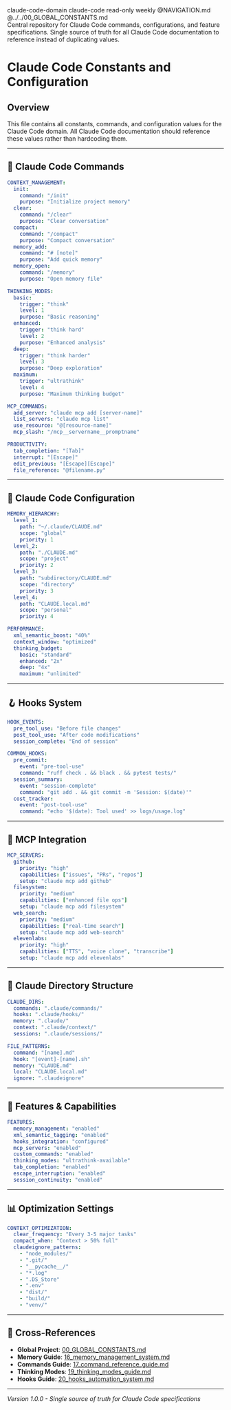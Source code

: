 <document type="constants" version="3.1.0" enhanced="2025-08-11">
  <metadata>
    <title>Claude Code Constants and Configuration</title>
    <scope>claude-code-domain</scope>
    <category>claude-code</category>
    <mutability>read-only</mutability>
    <validation-frequency>weekly</validation-frequency>
    <navigation>
      <index>@NAVIGATION.md</index>
      <related>@../../00_GLOBAL_CONSTANTS.md</related>
    </navigation>
  </metadata>

  <summary>
    Central repository for Claude Code commands, configurations, and feature specifications.
    Single source of truth for all Claude Code documentation to reference instead of duplicating values.
  </summary>
</document>

# Claude Code Constants and Configuration

## Overview

<purpose>
  This file contains all constants, commands, and configuration values for the Claude Code domain.
  All Claude Code documentation should reference these values rather than hardcoding them.
</purpose>

---

## 🎯 Claude Code Commands

```yaml
CONTEXT_MANAGEMENT:
  init:
    command: "/init"
    purpose: "Initialize project memory"
  clear:
    command: "/clear"
    purpose: "Clear conversation"
  compact:
    command: "/compact"
    purpose: "Compact conversation"
  memory_add:
    command: "# [note]"
    purpose: "Add quick memory"
  memory_open:
    command: "/memory"
    purpose: "Open memory file"

THINKING_MODES:
  basic:
    trigger: "think"
    level: 1
    purpose: "Basic reasoning"
  enhanced:
    trigger: "think hard"
    level: 2
    purpose: "Enhanced analysis"
  deep:
    trigger: "think harder"
    level: 3
    purpose: "Deep exploration"
  maximum:
    trigger: "ultrathink"
    level: 4
    purpose: "Maximum thinking budget"

MCP_COMMANDS:
  add_server: "claude mcp add [server-name]"
  list_servers: "claude mcp list"
  use_resource: "@[resource-name]"
  mcp_slash: "/mcp__servername__promptname"

PRODUCTIVITY:
  tab_completion: "[Tab]"
  interrupt: "[Escape]"
  edit_previous: "[Escape][Escape]"
  file_reference: "@filename.py"
```

---

## 🔧 Claude Code Configuration

```yaml
MEMORY_HIERARCHY:
  level_1:
    path: "~/.claude/CLAUDE.md"
    scope: "global"
    priority: 1
  level_2:
    path: "./CLAUDE.md"
    scope: "project"
    priority: 2
  level_3:
    path: "subdirectory/CLAUDE.md"
    scope: "directory"
    priority: 3
  level_4:
    path: "CLAUDE.local.md"
    scope: "personal"
    priority: 4

PERFORMANCE:
  xml_semantic_boost: "40%"
  context_window: "optimized"
  thinking_budget:
    basic: "standard"
    enhanced: "2x"
    deep: "4x"
    maximum: "unlimited"
```

---

## 🪝 Hooks System

```yaml
HOOK_EVENTS:
  pre_tool_use: "Before file changes"
  post_tool_use: "After code modifications"
  session_complete: "End of session"

COMMON_HOOKS:
  pre_commit:
    event: "pre-tool-use"
    command: "ruff check . && black . && pytest tests/"
  session_summary:
    event: "session-complete"
    command: "git add . && git commit -m 'Session: $(date)'"
  cost_tracker:
    event: "post-tool-use"
    command: "echo '$(date): Tool used' >> logs/usage.log"
```

---

## 🔌 MCP Integration

```yaml
MCP_SERVERS:
  github:
    priority: "high"
    capabilities: ["issues", "PRs", "repos"]
    setup: "claude mcp add github"
  filesystem:
    priority: "medium"
    capabilities: ["enhanced file ops"]
    setup: "claude mcp add filesystem"
  web_search:
    priority: "medium"
    capabilities: ["real-time search"]
    setup: "claude mcp add web-search"
  elevenlabs:
    priority: "high"
    capabilities: ["TTS", "voice clone", "transcribe"]
    setup: "claude mcp add elevenlabs"
```

---

## 📁 Claude Directory Structure

```yaml
CLAUDE_DIRS:
  commands: ".claude/commands/"
  hooks: ".claude/hooks/"
  memory: ".claude/"
  context: ".claude/context/"
  sessions: ".claude/sessions/"

FILE_PATTERNS:
  command: "[name].md"
  hook: "[event]-[name].sh"
  memory: "CLAUDE.md"
  local: "CLAUDE.local.md"
  ignore: ".claudeignore"
```

---

## 🚀 Features & Capabilities

```yaml
FEATURES:
  memory_management: "enabled"
  xml_semantic_tagging: "enabled"
  hooks_integration: "configured"
  mcp_servers: "enabled"
  custom_commands: "enabled"
  thinking_modes: "ultrathink-available"
  tab_completion: "enabled"
  escape_interruption: "enabled"
  session_continuity: "enabled"
```

---

## 📊 Optimization Settings

```yaml
CONTEXT_OPTIMIZATION:
  clear_frequency: "Every 3-5 major tasks"
  compact_when: "Context > 50% full"
  claudeignore_patterns:
    - "node_modules/"
    - ".git/"
    - "__pycache__/"
    - "*.log"
    - ".DS_Store"
    - ".env"
    - "dist/"
    - "build/"
    - "venv/"
```

---

## 🔗 Cross-References

- **Global Project**: [00_GLOBAL_CONSTANTS.md](../../00_GLOBAL_CONSTANTS.md)
- **Memory Guide**: [16_memory_management_system.md](./16_memory_management_system.md)
- **Commands Guide**: [17_command_reference_guide.md](./17_command_reference_guide.md)
- **Thinking Modes**: [19_thinking_modes_guide.md](./19_thinking_modes_guide.md)
- **Hooks Guide**: [20_hooks_automation_system.md](./20_hooks_automation_system.md)

---

*Version 1.0.0 - Single source of truth for Claude Code specifications*
